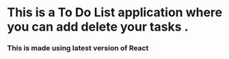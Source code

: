 <h1>This is a To Do List application where you can add delete your tasks .</h1>
<h3>This is made using latest version of React</h3>